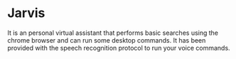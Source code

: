 # Jarvis
It is an personal virtual assistant that performs basic searches using the chrome browser and can run some desktop commands. It has been provided with the speech recognition protocol to run your voice commands.
